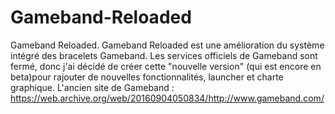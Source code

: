 # Gameband-Reloaded
  Gameband Reloaded.  Gameband Reloaded est une amélioration du système intégré des bracelets Gameband. Les services officiels de Gameband sont fermé, donc j'ai décidé de créer cette "nouvelle version" (qui est encore en beta)pour rajouter de nouvelles fonctionnalités, launcher et charte graphique.  L'ancien site de Gameband : https://web.archive.org/web/20160904050834/http://www.gameband.com/
